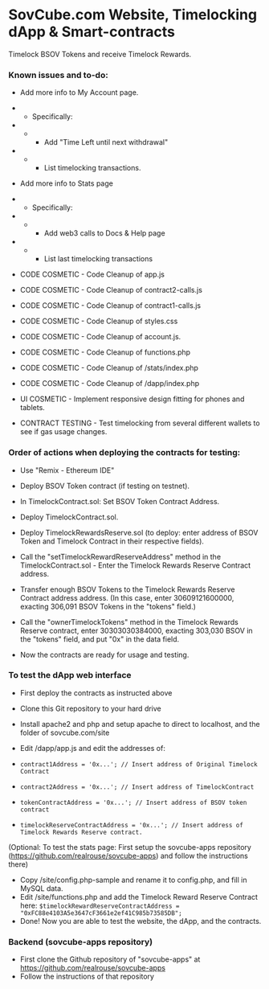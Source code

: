 # SovCube.com Website, Timelocking dApp & Smart-contracts

Timelock BSOV Tokens and receive Timelock Rewards.

### Known issues and to-do:

- Add more info to My Account page.
- - Specifically:
- - - Add "Time Left until next withdrawal"
- - - List timelocking transactions.

- Add more info to Stats page
- - Specifically:
- - - Add web3 calls to Docs & Help page
- - - List last timelocking transactions
- CODE COSMETIC - Code Cleanup of app.js
- CODE COSMETIC - Code Cleanup of contract2-calls.js
- CODE COSMETIC - Code Cleanup of contract1-calls.js
- CODE COSMETIC - Code Cleanup of styles.css
- CODE COSMETIC - Code Cleanup of account.js.
- CODE COSMETIC - Code Cleanup of functions.php
- CODE COSMETIC - Code Cleanup of /stats/index.php
- CODE COSMETIC - Code Cleanup of /dapp/index.php

- UI COSMETIC - Implement responsive design fitting for phones and tablets.
- CONTRACT TESTING - Test timelocking from several different wallets to see if gas usage changes.


### Order of actions when deploying the contracts for testing:
- Use "Remix - Ethereum IDE"
- Deploy BSOV Token contract (if testing on testnet).
- In TimelockContract.sol: Set BSOV Token Contract Address.
- Deploy TimelockContract.sol.
- Deploy TimelockRewardsReserve.sol (to deploy: enter address of BSOV Token and Timelock Contract in their respective fields).
- Call the "setTimelockRewardReserveAddress" method in the TimelockContract.sol - Enter the Timelock Rewards Reserve Contract address.
- Transfer enough BSOV Tokens to the Timelock Rewards Reserve Contract address address. (In this case, enter 30609121600000, exacting 306,091 BSOV Tokens in the "tokens" field.)
- Call the "ownerTimelockTokens" method in the Timelock Rewards Reserve contract, enter 30303030384000, exacting 303,030 BSOV in the "tokens" field, and put "0x" in the data field.

- Now the contracts are ready for usage and testing.

### To test the dApp web interface
- First deploy the contracts as instructed above
- Clone this Git repository to your hard drive
- Install apache2 and php and setup apache to direct to localhost, and the folder of sovcube.com/site
- Edit /dapp/app.js and edit the addresses of:

- `contract1Address = '0x...'; // Insert address of Original Timelock Contract`
- `contract2Address = '0x...'; // Insert address of TimelockContract`
- `tokenContractAddress = '0x...'; // Insert address of BSOV token contract`
- `timelockReserveContractAddress = '0x...'; // Insert address of Timelock Rewards Reserve contract.`

(Optional: To test the stats page: First setup the sovcube-apps repository (https://github.com/realrouse/sovcube-apps) and follow the instructions there)
- Copy /site/config.php-sample and rename it to config.php, and fill in MySQL data.
- Edit /site/functions.php and add the Timelock Reward Reserve Contract here: `$timelockRewardReserveContractAddress = "0xFC88e4103A5e3647cF3661e2ef41C985b73585DB";
`
- Done! Now you are able to test the website, the dApp, and the contracts.

### Backend (sovcube-apps repository)
- First clone the Github repository of "sovcube-apps" at https://github.com/realrouse/sovcube-apps
- Follow the instructions of that repository


